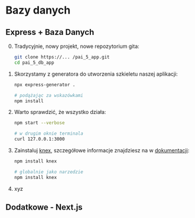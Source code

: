 # Bazy danych

## Express + Baza Danych

0. Tradycyjnie, nowy projekt, nowe repozytorium gita:

   ```bash
   git clone https://... /pai_5_app.git
   cd pai_5_db_app
   ```

1. Skorzystamy z generatora do utworzenia szkieletu naszej aplikacji:

   ```bash
   npx express-generator .

   # podążając za wskazówkami
   npm install
   ```

2. Warto sprawdzić, że wszystko działa:

   ```bash
   npm start --verbose
   ```

   ```bash
   # w drugim oknie terminala
   curl 127.0.0.1:3000
   ```

3. Zainstaluj [knex](https://knexjs.org/), szczegółowe informacje znajdziesz na w [dokumentacji](https://knexjs.org/guide/#node-js):

   ```bash
   npm install knex
   ```

   ```bash
   # globalnie jako narzedzie
   npm install knex
   ```

4. xyz

## Dodatkowe - Next.js
